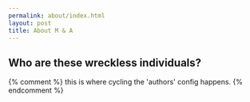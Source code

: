```yaml
---
permalink: about/index.html
layout: post
title: About M & A
---
```


## Who are these wreckless individuals?

{% comment %}
this is where cycling the 'authors' config happens.
{% endcomment %}
  

